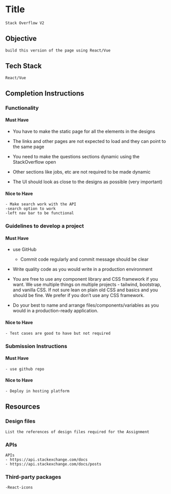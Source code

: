 # Title

    Stack Overflow V2

## Objective

    build this version of the page using React/Vue

## Tech Stack

    React/Vue

## Completion Instructions

### Functionality

#### Must Have

- You have to make the static page for all the elements in the designs

- The links and other pages are not expected to load and they can point to the same
page

- You need to make the questions sections dynamic using the StackOverflow open

- Other sections like jobs, etc are not required to be made dynamic

- The UI should look as close to the designs as possible (very important)


#### Nice to Have

    - Make search work with the API 
    -search option to work
    -left nav bar to be functional



### Guidelines to develop a project

#### Must Have
- use GitHub
    - Commit code regularly and commit message should be clear

- Write quality code as you would write in a production environment

- You are free to use any component library and CSS framework if you want. We use
multiple things on multiple projects - tailwind, bootstrap, and vanilla CSS. If not
sure lean on plain old CSS and basics and you should be fine. We prefer if you
don’t use any CSS framework.

- Do your best to name and arrange files/components/variables as you would in a
production-ready application.

#### Nice to Have

    - Test cases are good to have but not required

### Submission Instructions

#### Must Have

    - use github repo


#### Nice to Have

    - Deploy in hosting platform

## Resources

### Design files

    List the references of design files required for the Assignment

### APIs

    APIs
    - https://api.stackexchange.com/docs
    - https://api.stackexchange.com/docs/posts

### Third-party packages

    -React-icons